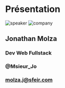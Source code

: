 <!-- .slide: class="speaker-slide" -->

# Présentation

![speaker](./assets/images/speakers/molza-j.jpeg)
![company](./assets/images/logo-sfeir-blanc.png)

## Jonathan Molza

### Dev Web Fullstack

<!-- .element: class="icon-rule icon-first" -->

### @Msieur_Jo

<!-- .element: class="icon-twitter icon-second" -->

### molza.j@sfeir.com

<!-- .element: class="icon-mail icon-third" -->
